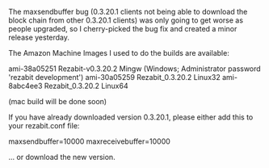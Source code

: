 The maxsendbuffer bug (0.3.20.1 clients not being able to download the block chain from other 0.3.20.1 clients) was only going to get
worse as people upgraded, so I cherry-picked the bug fix and created a minor release yesterday.

The Amazon Machine Images I used to do the builds are available:

  ami-38a05251   Rezabit-v0.3.20.2 Mingw    (Windows; Administrator password 'rezabit development')
  ami-30a05259   Rezabit_0.3.20.2 Linux32
  ami-8abc4ee3   Rezabit_0.3.20.2 Linux64

(mac build will be done soon)

If you have already downloaded version 0.3.20.1, please either add this to your rezabit.conf file:

  maxsendbuffer=10000
  maxreceivebuffer=10000

... or download the new version.
